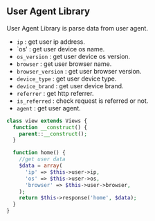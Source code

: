 ## User Agent Library

  User Agent Library is parse data from user agent.

  - `ip` : get user ip address.
  - `os' : get user device os name.
  - `os_version` : get user device os version.
  - `browser` : get user browser name.
  - `browser_version` : get user browser version.
  - `device_type` : get user device type.
  - `device_brand` : get user device brand.
  - `referrer` : get http referrer.
  - `is_referred` : check request is referred or not.
  - `agent` : get user agent.

```php
class view extends Views {
  function __construct() {
    parent::__construct();
  }

  function home() {
    //get user data
    $data = array(
      'ip' => $this->user->ip,
      'os' => $this->user->os,
      'browser' => $this->user->browser,
    );
    return $this->response('home', $data);
  }
}
```
